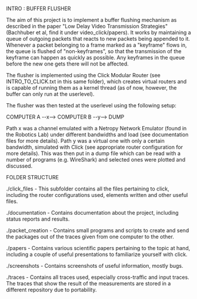 INTRO : BUFFER FLUSHER

The aim of this project is to implement a buffer flushing mechanism as described in the paper "Low Delay Video Transmission Strategies" (Bachhuber et al, find it under video_click/papers). It works by maintaining a queue of outgoing packets that reacts to new packets being appended to it. Whenever a packet belonging to a frame marked as a "keyframe" flows in, the queue is flushed of "non-keyframes", so that the transmission of the keyframe can happen as quickly as possible. Any keyframes in the queue before the new one gets there will not be affected.

The flusher is implemented using the Click Modular Router (see INTRO_TO_CLICK.txt in this same folder), which creates virtual routers and is capable of running them as a kernel thread (as of now, however, the buffer can only run at the userlevel).

The flusher was then tested at the userlevel using the following setup:

COMPUTER A --x--> COMPUTER B --y--> DUMP

Path x was a channel emulated with a Netropy Network Emulator (found in the Robotics Lab) under different bandwidths and load (see documentation files for more details). Path y was a virtual one with only a certain bandwidth, simulated with Click (see appropriate router configuration for more details). This was then put in a dump file which can be read with a number of programs (e.g. WireShark) and selected ones were plotted and discussed.


FOLDER STRUCTURE

./click_files - This subfolder contains all the files pertaining to click, including the router configurations used, elements written and other useful files.

./documentation - Contains documentation about the project, including status reports and results.

./packet_creation - Contains small programs and scripts to create and send the packages out of the traces given from one computer to the other. 

./papers - Contains various scientific papers pertaining to the topic at hand, including a couple of useful presentations to familiarize yourself with click.

./screenshots - Contains screenshots of useful information, mostly bugs.

./traces - Contains all traces used, especially cross-traffic and input traces. The traces that show the result of the measurements are stored in a different repository due to portability.


